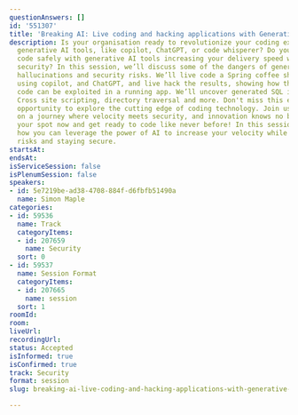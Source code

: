 ```yaml
---
questionAnswers: []
id: '551307'
title: 'Breaking AI: Live coding and hacking applications with Generative AI'
description: Is your organisation ready to revolutionize your coding experience with
  generative AI tools, like copilot, ChatGPT, or code whisperer? Do you know how to
  code safely with generative AI tools increasing your delivery speed without compromising
  security? In this session, we’ll discuss some of the dangers of generative AI, including
  hallucinations and security risks. We’ll live code a Spring coffee shop application
  using copilot, and ChatGPT, and live hack the results, showing how the generated
  code can be exploited in a running app. We’ll uncover generated SQL injections,
  Cross site scripting, directory traversal and more. Don't miss this electrifying
  opportunity to explore the cutting edge of coding technology. Join us and embark
  on a journey where velocity meets security, and innovation knows no bounds. Secure
  your spot now and get ready to code like never before! In this session you'll learn
  how you can leverage the power of AI to increase your velocity while mitigating
  risks and staying secure.
startsAt: 
endsAt: 
isServiceSession: false
isPlenumSession: false
speakers:
- id: 5e7219be-ad38-4708-884f-d6fbfb51490a
  name: Simon Maple
categories:
- id: 59536
  name: Track
  categoryItems:
  - id: 207659
    name: Security
  sort: 0
- id: 59537
  name: Session Format
  categoryItems:
  - id: 207665
    name: session
  sort: 1
roomId: 
room: 
liveUrl: 
recordingUrl: 
status: Accepted
isInformed: true
isConfirmed: true
track: Security
format: session
slug: breaking-ai-live-coding-and-hacking-applications-with-generative-ai

---
```

